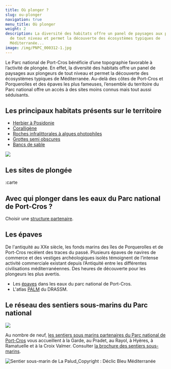 ```yaml
---
title: Où plonger ?
slug: ou-plonger
navigation: true
menu_title: Où plonger
weight: 2
description: La diversité des habitats offre un panel de paysages aux plongeurs
  de tout niveau et permet la découverte des écosystèmes typiques de
  Méditerranée...
image: /img/PNPC_000312-1.jpg
---
```

Le Parc national de Port-Cros bénéficie d’une topographie favorable à l’activité de plongée. En effet, la diversité des habitats offre un panel de paysages aux plongeurs de tout niveau et permet la découverte des écosystèmes typiques de Méditerranée. Au-delà des côtes de Port-Cros et Porquerolles et des épaves les plus fameuses, l’ensemble du territoire du Parc national offre un accès à des sites moins connus mais tout aussi séduisants.

## Les principaux habitats présents sur le territoire

* [Herbier à Posidonie](https://inpn.mnhn.fr/habitat/cd_hab/9270)
* [Coralligène](https://inpn.mnhn.fr/habitat/cd_hab/9154)
* [Roches infralittorales à algues photophiles](https://inpn.mnhn.fr/habitat/cd_hab/9266)
* [Grottes semi obscures](https://inpn.mnhn.fr/habitat/cd_hab/9284)
* [Bancs de sable](https://inpn.mnhn.fr/habitat/cd_hab/1173/tab/description)

![](/img/CAPEL_Biocenoses.jpeg)

## Les sites de plongée


:carte
          

## Avec qui plonger dans les eaux du Parc national de Port-Cros ?

Choisir une [structure partenaire](https://capel.portcros-parcnational.fr/partenaires).

## Les épaves

De l'antiquité au XXe siècle, les fonds marins des îles de Porquerolles et de  Port-Cros recèlent des traces du passé.
Plusieurs épaves de navires de commerce et des vestiges archéologiques isolés témoignent de l’intense activité commerciale existant depuis l’Antiquité entre les différentes civilisations méditerranéennes. Des heures de découverte pour les plongeurs les plus avertis.

* Les [épaves](http://www.portcros-parcnational.fr/fr/des-connaissances/patrimoine-culturel/les-epaves) dans les eaux du parc national de Port-Cros.
* L'atlas [PALM](http://www.atlaspalm.fr/index.html) du DRASSM.

## Le réseau des sentiers sous-marins du Parc national

![](/img/CARTE_sentiers-sous-marin_red.jpg)

Au nombre de neuf, [les sentiers sous marins partenaires du Parc national de Port-Cros](http://www.portcros-parcnational.fr/fr/des-decouvertes/une-destination-dexception/des-decouvertes-en-toutes-saisons/les-sentiers-sous) vous accueillent à la Garde, au Pradet, au Rayol, à Hyères, à Ramatuelle et à la Croix Valmer. Consulter [la brochure des sentiers sous-marins](https://fr.calameo.com/read/000318363320cc568f95e).

![](/img/PNPC_004024red.jpg "Sentier sous-marin de La Palud_Copyright : Déclic Bleu Méditerranée")
